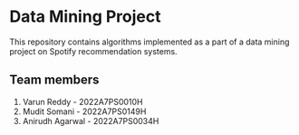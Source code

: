 # Data Mining Project

This repository contains algorithms implemented as a part of a data mining project on Spotify recommendation systems.

## Team members

1. Varun Reddy - 2022A7PS0010H
2. Mudit Somani - 2022A7PS0149H
3. Anirudh Agarwal - 2022A7PS0034H